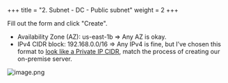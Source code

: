 +++
title = "2. Subnet - DC - Public subnet"
weight = 2
+++


Fill out the form and click "Create".

- Availability Zone (AZ): us-east-1b
⇒ Any AZ is okay.
- IPv4 CIDR block: 192.168.0.0/16
⇒ Any IPv4 is fine, but I’ve chosen this format to [look like a Private IP CIDR](https://en.wikipedia.org/wiki/Private_network#Private_IPv4_addresses), match the process of creating our on-premise server.

![image.png](/images/004-iv-setup-vpc-dc-resources/15-704994-image.png)


